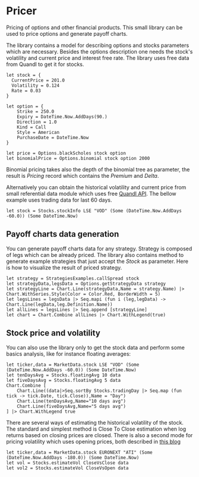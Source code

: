 # Pricer
Pricing of options and other financial products. This small library can be used to price options and generate payoff charts.

The library contains a model for describing options and stocks parameters which are necessary. Besides the options description one needs the stock's volatility and current price and interest free rate. The library uses free data from Quandl to get it for stocks.

```
let stock = {
  CurrentPrice = 201.0
  Volatility = 0.124
  Rate = 0.03
}

let option = {
    Strike = 250.0
    Expiry = DateTime.Now.AddDays(90.)
    Direction = 1.0
    Kind = Call
    Style = American
    PurchaseDate = DateTime.Now
}

let price = Options.blackScholes stock option
let binomialPrice = Options.binomial stock option 2000
```

Binomial pricing takes also the depth of the binomial tree as parameter, the result is *Pricing* record which contains the *Premium* and *Delta*.

Alternatively you can obtain the historical volatility and current price from small referential data module which uses free [Quandl API](https://www.quandl.com/). The bellow example uses trading data for last 60 days.

```
let stock = Stocks.stockInfo LSE "VOD" (Some (DateTime.Now.AddDays -60.0)) (Some DateTime.Now)
```

Payoff charts data generation
-----------------------------
You can generate payoff charts data for any strategy. Strategy is composed of legs which can be already priced. The library also contains method to generate example strategies that just accept the *Stock* as parameter. Here is how to visualize the result of priced strategy.
```
let strategy = StrategiesExamples.callSpread stock
let strategyData,legsData = Options.getStrategyData strategy
let strategyLine = Chart.Line(strategyData,Name = strategy.Name) |> Chart.WithSeries.Style(Color = Color.Red, BorderWidth = 5)
let legsLines = legsData |> Seq.mapi (fun i (leg,legData) -> Chart.Line(legData,leg.Definition.Name))
let allLines = legsLines |> Seq.append [strategyLine]
let chart = Chart.Combine allLines |> Chart.WithLegend(true)
```

Stock price and volatility
--------------------------
You can also use the library only to get the stock data and perform some basics analysis, like for instance floating averages:
```
let ticker,data = MarketData.stock LSE "VOD" (Some (DateTime.Now.AddDays -60.0)) (Some DateTime.Now)
let tenDaysAvg = Stocks.floatingAvg 10 data
let fiveDaysAvg = Stocks.floatingAvg 5 data
Chart.Combine [
    Chart.Line((data|>Seq.sortBy Stocks.tradingDay |> Seq.map (fun tick -> tick.Date, tick.Close)),Name = "Day")
    Chart.Line(tenDaysAvg,Name="10 days avg")
    Chart.Line(fiveDaysAvg,Name="5 days avg")
] |> Chart.WithLegend true
```
There are several ways of estimating the historical volatility of the stock. The standard and simplest method is Close To Close estimation when log returns based on closing prices are closed. There is also a second mode for pricing volatility which uses opening prices, both described in [this blog](http://blog.quantitations.com/stochastic%20processes/2012/12/30/estimating-stock-volatility/)
```
let ticker,data = MarketData.stock EURONEXT "ATI" (Some (DateTime.Now.AddDays -180.0)) (Some DateTime.Now)
let vol = Stocks.estimateVol CloseVsClose data
let vol2 = Stocks.estimateVol CloseVsOpen data
```
